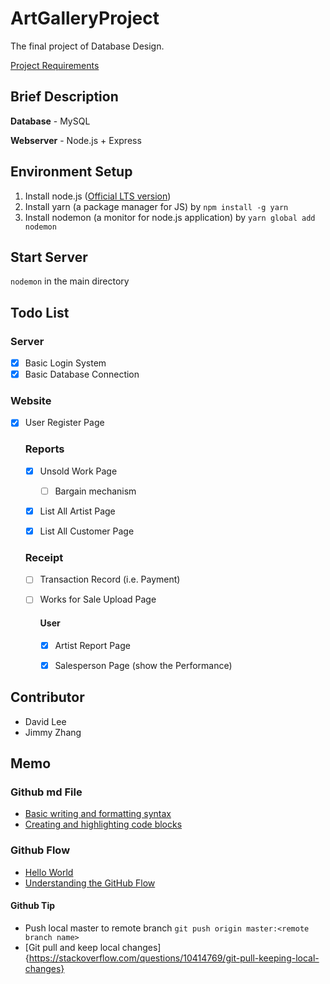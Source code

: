 # ArtGalleryProject
The final project of Database Design.

[Project Requirements](https://goo.gl/DRpx3R)

## Brief Description

 **Database** - MySQL
 
 **Webserver** - Node.js + Express



## Environment Setup
1. Install node.js ([Official LTS version](https://nodejs.org/en/download/))
2. Install yarn (a package manager for JS) by ` npm install -g yarn `
3. Install nodemon (a monitor for node.js application) by `yarn global add nodemon`

## Start Server
`nodemon` in the main directory

## Todo List
### Server
- [X] Basic Login System
- [X] Basic Database Connection

### Website

- [X] User Register Page

	### Reports
	- [X] Unsold Work Page
		- [ ] Bargain mechanism
	- [X] List All Artist Page
	- [X] List All Customer Page


	### Receipt

	- [ ] Transaction Record (i.e. Payment)
	- [ ] Works for Sale Upload Page
	
		#### User 
		- [X] Artist Report Page
		- [X] Salesperson Page (show the Performance)
	


## Contributor
* David Lee
* Jimmy Zhang

## Memo
### Github md File
* [Basic writing and formatting syntax](https://help.github.com/articles/basic-writing-and-formatting-syntax/)
* [Creating and highlighting code blocks](https://help.github.com/articles/creating-and-highlighting-code-blocks/)

### Github Flow
* [Hello World](https://guides.github.com/activities/hello-world/)
* [Understanding the GitHub Flow](https://guides.github.com/introduction/flow/)

#### Github Tip
* Push local master to remote branch `git push origin master:<remote branch name>`
* [Git pull and keep local changes]{https://stackoverflow.com/questions/10414769/git-pull-keeping-local-changes}
